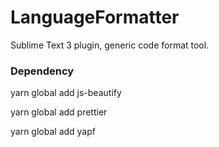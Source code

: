 # LanguageFormatter

Sublime Text 3 plugin, generic code format tool.

### Dependency

yarn global add js-beautify

yarn global add prettier

yarn global add yapf
